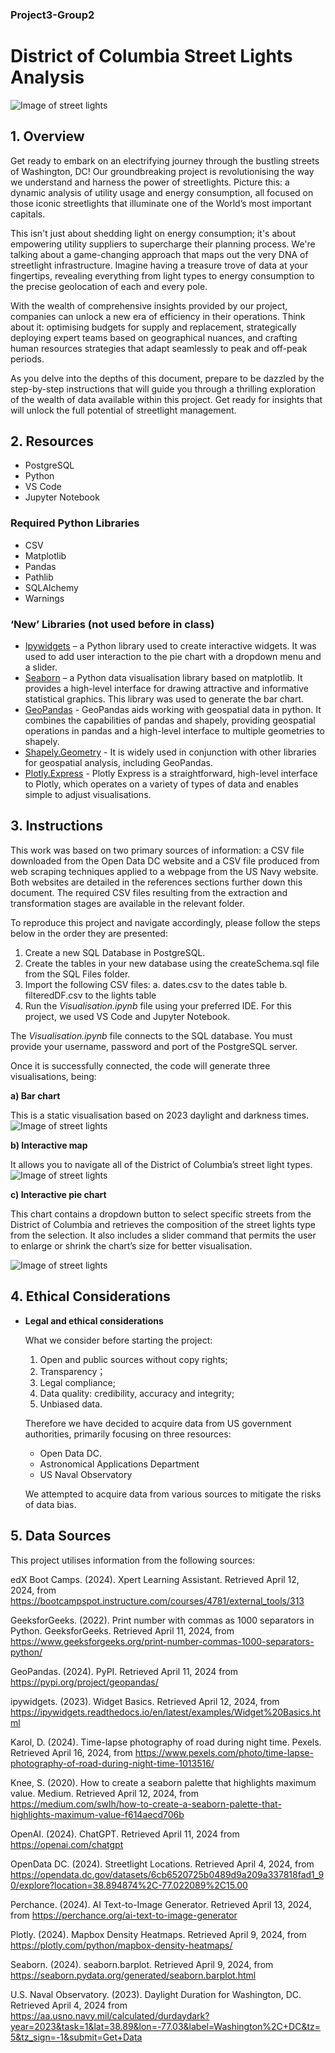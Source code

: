 ### Project3-Group2

# District of Columbia Street Lights Analysis

![Image of street lights](Screenshots/pexels-karol-d-1013516.jpg)

## 1. Overview

Get ready to embark on an electrifying journey through the bustling streets of Washington, DC! Our groundbreaking project is revolutionising the way we understand and harness the power of streetlights. Picture this: a dynamic analysis of utility usage and energy consumption, all focused on those iconic streetlights that illuminate one of the World’s most important capitals.

This isn't just about shedding light on energy consumption; it's about empowering utility suppliers to supercharge their planning process. We're talking about a game-changing approach that maps out the very DNA of streetlight infrastructure. Imagine having a treasure trove of data at your fingertips, revealing everything from light types to energy consumption to the precise geolocation of each and every pole.

With the wealth of comprehensive insights provided by our project, companies can unlock a new era of efficiency in their operations. Think about it: optimising budgets for supply and replacement, strategically deploying expert teams based on geographical nuances, and crafting human resources strategies that adapt seamlessly to peak and off-peak periods.

As you delve into the depths of this document, prepare to be dazzled by the step-by-step instructions that will guide you through a thrilling exploration of the wealth of data available within this project. Get ready for insights that will unlock the full potential of streetlight management.

## 2. Resources

- PostgreSQL
- Python
- VS Code
- Jupyter Notebook

### Required Python Libraries

- CSV
- Matplotlib
- Pandas
- Pathlib
- SQLAlchemy
- Warnings

### ‘New’ Libraries (not used before in class)

- [Ipywidgets](https://github.com/jupyter-widgets/ipywidgets#readme) – a Python library used to create interactive widgets. It was used to add user interaction to the pie chart with a dropdown menu and a slider.
- [Seaborn](https://seaborn.pydata.org) – a Python data visualisation library based on matplotlib. It provides a high-level interface for drawing attractive and informative statistical graphics. This library was used to generate the bar chart.
- [GeoPandas](https://pypi.org/project/geopandas/) - GeoPandas aids working with geospatial data in python. It combines the capabilities of pandas and shapely, providing geospatial operations in pandas and a high-level interface to multiple geometries to shapely. 
- [Shapely.Geometry](https://pypi.org/project/geopandas/) - It is widely used in conjunction with other libraries for geospatial analysis, including GeoPandas.
- [Plotly.Express](https://plotly.com/python/mapbox-density-heatmaps/) - Plotly Express is a straightforward, high-level interface to Plotly, which operates on a variety of types of data and enables simple to adjust visualisations.

## 3. Instructions

This work was based on two primary sources of information: a CSV file downloaded from the Open Data DC website and a CSV file produced from web scraping techniques applied to a webpage from the US Navy website. Both websites are detailed in the references sections further down this document. The required CSV files resulting from the extraction and transformation stages are available in the relevant folder.

To reproduce this project and navigate accordingly, please follow the steps below in the order they are presented:

1. Create a new SQL Database in PostgreSQL.
2. Create the tables in your new database using the createSchema.sql file from the SQL Files folder.
3. Import the following CSV files:
   a. dates.csv to the dates table
   b. filteredDF.csv to the lights table
4. Run the _Visualisation.ipynb_ file using your preferred IDE. For this project, we used VS Code and Jupyter Notebook.

The _Visualisation.ipynb_ file connects to the SQL database. You must provide your username, password and port of the PostgreSQL server.

Once it is successfully connected, the code will generate three visualisations, being:

**a) Bar chart**

This is a static visualisation based on 2023 daylight and darkness times.
![Image of street lights](Screenshots/Gigawatt_bar.png)

**b) Interactive map**

It allows you to navigate all of the District of Columbia’s street light types.
![Image of street lights](Screenshots/Map.PNG)

**c) Interactive pie chart**

This chart contains a dropdown button to select specific streets from the District of Columbia and retrieves the composition of the street lights type from the selection. It also includes a slider command that permits the user to enlarge or shrink the chart’s size for better visualisation.

![Image of street lights](Screenshots/Pie%20Chart.png)

## 4. Ethical Considerations

- **Legal and ethical considerations**

  What we consider before starting the project:

  1. Open and public sources without copy rights;
  2. Transparency；
  3. Legal compliance;
  4. Data quality: credibility, accuracy and integrity;
  5. Unbiased data.

  Therefore we have decided to acquire data from US government authorities, primarily focusing on three resources:

  - Open Data DC.
  - Astronomical Applications Department
  - US Naval Observatory

  We attempted to acquire data from various sources to mitigate the risks of data bias.

## 5. Data Sources

This project utilises information from the following sources:

edX Boot Camps. (2024). Xpert Learning Assistant. Retrieved April 12, 2024, from https://bootcampspot.instructure.com/courses/4781/external_tools/313

GeeksforGeeks. (2022). Print number with commas as 1000 separators in Python. GeeksforGeeks. Retrieved April 11, 2024, from https://www.geeksforgeeks.org/print-number-commas-1000-separators-python/

GeoPandas. (2024). PyPI. Retrieved April 11, 2024 from https://pypi.org/project/geopandas/

ipywidgets. (2023). Widget Basics. Retrieved April 12, 2024, from https://ipywidgets.readthedocs.io/en/latest/examples/Widget%20Basics.html

Karol, D. (2024). Time-lapse photography of road during night time. Pexels. Retrieved April 16, 2024, from https://www.pexels.com/photo/time-lapse-photography-of-road-during-night-time-1013516/

Knee, S. (2020). How to create a seaborn palette that highlights maximum value. Medium. Retrieved April 12, 2024, from https://medium.com/swlh/how-to-create-a-seaborn-palette-that-highlights-maximum-value-f614aecd706b

OpenAI. (2024). ChatGPT. Retrieved April 11, 2024 from https://openai.com/chatgpt

OpenData DC. (2024). Streetlight Locations. Retrieved April 4, 2024, from https://opendata.dc.gov/datasets/6cb6520725b0489d9a209a337818fad1_90/explore?location=38.894874%2C-77.022089%2C15.00

Perchance. (2024). AI Text-to-Image Generator. Retrieved April 13, 2024, from https://perchance.org/ai-text-to-image-generator

Plotly. (2024). Mapbox Density Heatmaps. Retrieved April 9, 2024, from https://plotly.com/python/mapbox-density-heatmaps/

Seaborn. (2024). seaborn.barplot. Retrieved April 9, 2024, from https://seaborn.pydata.org/generated/seaborn.barplot.html

U.S. Naval Observatory. (2023). Daylight Duration for Washington, DC. Retrieved April 4, 2024 from https://aa.usno.navy.mil/calculated/durdaydark?year=2023&task=1&lat=38.89&lon=-77.03&label=Washington%2C+DC&tz=5&tz_sign=-1&submit=Get+Data


